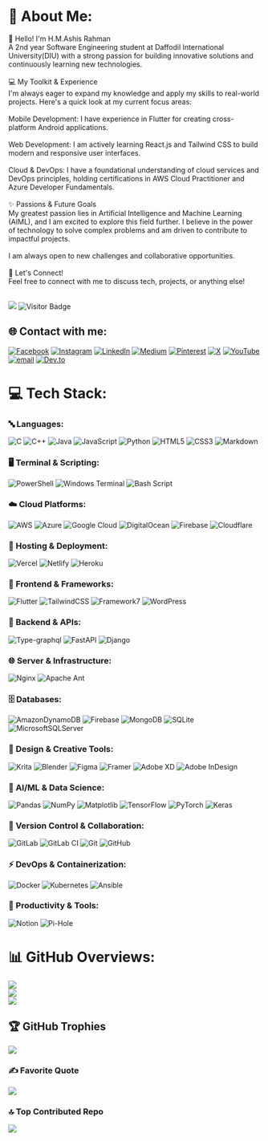 # 💫 About Me:
👋 Hello! I'm H.M.Ashis Rahman<br>A 2nd year Software Engineering student at Daffodil International University(DIU) with a strong passion for building innovative solutions and continuously learning new technologies.<br><br>💻 My Toolkit & Experience<br>I'm always eager to expand my knowledge and apply my skills to real-world projects. Here's a quick look at my current focus areas:<br><br>Mobile Development: I have experience in Flutter for creating cross-platform Android applications.<br><br>Web Development: I am actively learning React.js and Tailwind CSS to build modern and responsive user interfaces.<br><br>Cloud & DevOps: I have a foundational understanding of cloud services and DevOps principles, holding certifications in AWS Cloud Practitioner and Azure Developer Fundamentals.<br><br>✨ Passions & Future Goals<br>My greatest passion lies in Artificial Intelligence and Machine Learning (AIML), and I am excited to explore this field further. I believe in the power of technology to solve complex problems and am driven to contribute to impactful projects.<br><br>I am always open to new challenges and collaborative opportunities.<br><br>🤝 Let's Connect!<br>Feel free to connect with me to discuss tech, projects, or anything else!<br><br>

![](https://komarev.com/ghpvc/?username=rahmanashis01&color=blue)
![Visitor Badge](https://visitor-badge.laobi.icu/badge?page_id=rahmanashis01)

## 🌐 Contact with me:
[![Facebook](https://img.shields.io/badge/Facebook-%231877F2.svg?logo=Facebook&logoColor=white)](https://facebook.com/ashis.rahman.5) [![Instagram](https://img.shields.io/badge/Instagram-%23E4405F.svg?logo=Instagram&logoColor=white)](https://instagram.com/rahmanashis) [![LinkedIn](https://img.shields.io/badge/LinkedIn-%230077B5.svg?logo=linkedin&logoColor=white)](https://linkedin.com/in/h-m-ashis-rahman-526772381/) [![Medium](https://img.shields.io/badge/Medium-12100E?logo=medium&logoColor=white)](https://medium.com/@ashis242-35-407) [![Pinterest](https://img.shields.io/badge/Pinterest-%23E60023.svg?logo=Pinterest&logoColor=white)](https://pinterest.com/rahmanashis/) [![X](https://img.shields.io/badge/X-black.svg?logo=X&logoColor=white)](https://x.com/ashisrahman85) [![YouTube](https://img.shields.io/badge/YouTube-%23FF0000.svg?logo=YouTube&logoColor=white)](https://youtube.com/@@ashisrahman3119) [![email](https://img.shields.io/badge/Email-D14836?logo=gmail&logoColor=white)](mailto:ashis242-35-407@diu.edu.bd) [![Dev.to](https://img.shields.io/badge/dev.to-0A0A0A?logo=dev.to&logoColor=white)](https://dev.to/ashisrahman)

# 💻 Tech Stack:

### 🔤 Languages:
![C](https://img.shields.io/badge/c-%2300599C.svg?style=for-the-badge&logo=c&logoColor=white) ![C++](https://img.shields.io/badge/c++-%2300599C.svg?style=for-the-badge&logo=c%2B%2B&logoColor=white) ![Java](https://img.shields.io/badge/java-%23ED8B00.svg?style=for-the-badge&logo=openjdk&logoColor=white) ![JavaScript](https://img.shields.io/badge/javascript-%23323330.svg?style=for-the-badge&logo=javascript&logoColor=%23F7DF1E) ![Python](https://img.shields.io/badge/python-3670A0?style=for-the-badge&logo=python&logoColor=ffdd54) ![HTML5](https://img.shields.io/badge/html5-%23E34F26.svg?style=for-the-badge&logo=html5&logoColor=white) ![CSS3](https://img.shields.io/badge/css3-%231572B6.svg?style=for-the-badge&logo=css3&logoColor=white) ![Markdown](https://img.shields.io/badge/markdown-%23000000.svg?style=for-the-badge&logo=markdown&logoColor=white)

### 🖥️ Terminal & Scripting:
![PowerShell](https://img.shields.io/badge/PowerShell-%235391FE.svg?style=for-the-badge&logo=powershell&logoColor=white) ![Windows Terminal](https://img.shields.io/badge/Windows%20Terminal-%234D4D4D.svg?style=for-the-badge&logo=windows-terminal&logoColor=white) ![Bash Script](https://img.shields.io/badge/bash_script-%23121011.svg?style=for-the-badge&logo=gnu-bash&logoColor=white)

### ☁️ Cloud Platforms:
![AWS](https://img.shields.io/badge/AWS-%23FF9900.svg?style=for-the-badge&logo=amazon-aws&logoColor=white) ![Azure](https://img.shields.io/badge/azure-%230072C6.svg?style=for-the-badge&logo=microsoftazure&logoColor=white) ![Google Cloud](https://img.shields.io/badge/GoogleCloud-%234285F4.svg?style=for-the-badge&logo=google-cloud&logoColor=white) ![DigitalOcean](https://img.shields.io/badge/DigitalOcean-%230167ff.svg?style=for-the-badge&logo=digitalOcean&logoColor=white) ![Firebase](https://img.shields.io/badge/firebase-%23039BE5.svg?style=for-the-badge&logo=firebase) ![Cloudflare](https://img.shields.io/badge/Cloudflare-F38020?style=for-the-badge&logo=Cloudflare&logoColor=white)

### 🚀 Hosting & Deployment:
![Vercel](https://img.shields.io/badge/vercel-%23000000.svg?style=for-the-badge&logo=vercel&logoColor=white) ![Netlify](https://img.shields.io/badge/netlify-%23000000.svg?style=for-the-badge&logo=netlify&logoColor=#00C7B7) ![Heroku](https://img.shields.io/badge/heroku-%23430098.svg?style=for-the-badge&logo=heroku&logoColor=white)

### 🎨 Frontend & Frameworks:
![Flutter](https://img.shields.io/badge/Flutter-%2302569B.svg?style=for-the-badge&logo=Flutter&logoColor=white) ![TailwindCSS](https://img.shields.io/badge/tailwindcss-%2338B2AC.svg?style=for-the-badge&logo=tailwind-css&logoColor=white) ![Framework7](https://img.shields.io/badge/framework7-%23EE350F.svg?style=for-the-badge&logo=framework7&logoColor=white) ![WordPress](https://img.shields.io/badge/WordPress-%23117AC9.svg?style=for-the-badge&logo=WordPress&logoColor=white)

### 🔧 Backend & APIs:
![Type-graphql](https://img.shields.io/badge/-TypeGraphQL-%23C04392?style=for-the-badge) ![FastAPI](https://img.shields.io/badge/FastAPI-005571?style=for-the-badge&logo=fastapi) ![Django](https://img.shields.io/badge/django-%23092E20.svg?style=for-the-badge&logo=django&logoColor=white)

### 🌐 Server & Infrastructure:
![Nginx](https://img.shields.io/badge/nginx-%23009639.svg?style=for-the-badge&logo=nginx&logoColor=white) ![Apache Ant](https://img.shields.io/badge/Apache%20Ant-A81C7D?style=for-the-badge&logo=Apache%20Ant&logoColor=white)

### 🗄️ Databases:
![AmazonDynamoDB](https://img.shields.io/badge/Amazon%20DynamoDB-4053D6?style=for-the-badge&logo=Amazon%20DynamoDB&logoColor=white) ![Firebase](https://img.shields.io/badge/firebase-a08021?style=for-the-badge&logo=firebase&logoColor=ffcd34) ![MongoDB](https://img.shields.io/badge/MongoDB-%234ea94b.svg?style=for-the-badge&logo=mongodb&logoColor=white) ![SQLite](https://img.shields.io/badge/sqlite-%2307405e.svg?style=for-the-badge&logo=sqlite&logoColor=white) ![MicrosoftSQLServer](https://img.shields.io/badge/Microsoft%20SQL%20Server-CC2927?style=for-the-badge&logo=microsoft%20sql%20server&logoColor=white)

### 🎨 Design & Creative Tools:
![Krita](https://img.shields.io/badge/Krita-203759?style=for-the-badge&logo=krita&logoColor=EEF37B) ![Blender](https://img.shields.io/badge/blender-%23F5792A.svg?style=for-the-badge&logo=blender&logoColor=white) ![Figma](https://img.shields.io/badge/figma-%23F24E1E.svg?style=for-the-badge&logo=figma&logoColor=white) ![Framer](https://img.shields.io/badge/Framer-black?style=for-the-badge&logo=framer&logoColor=blue) ![Adobe XD](https://img.shields.io/badge/Adobe%20XD-470137?style=for-the-badge&logo=Adobe%20XD&logoColor=#FF61F6) ![Adobe InDesign](https://img.shields.io/badge/Adobe%20InDesign-49021F?style=for-the-badge&logo=adobeindesign&logoColor=FF3366)

### 🤖 AI/ML & Data Science:
![Pandas](https://img.shields.io/badge/pandas-%23150458.svg?style=for-the-badge&logo=pandas&logoColor=white) ![NumPy](https://img.shields.io/badge/numpy-%23013243.svg?style=for-the-badge&logo=numpy&logoColor=white) ![Matplotlib](https://img.shields.io/badge/Matplotlib-%23ffffff.svg?style=for-the-badge&logo=Matplotlib&logoColor=black) ![TensorFlow](https://img.shields.io/badge/TensorFlow-%23FF6F00.svg?style=for-the-badge&logo=TensorFlow&logoColor=white) ![PyTorch](https://img.shields.io/badge/PyTorch-%23EE4C2C.svg?style=for-the-badge&logo=PyTorch&logoColor=white) ![Keras](https://img.shields.io/badge/Keras-%23D00000.svg?style=for-the-badge&logo=Keras&logoColor=white)

### 📂 Version Control & Collaboration:
![GitLab](https://img.shields.io/badge/gitlab-%23181717.svg?style=for-the-badge&logo=gitlab&logoColor=white) ![GitLab CI](https://img.shields.io/badge/gitlab%20CI-%23181717.svg?style=for-the-badge&logo=gitlab&logoColor=white) ![Git](https://img.shields.io/badge/git-%23F05033.svg?style=for-the-badge&logo=git&logoColor=white) ![GitHub](https://img.shields.io/badge/github-%23121011.svg?style=for-the-badge&logo=github&logoColor=white)

### ⚡ DevOps & Containerization:
![Docker](https://img.shields.io/badge/docker-%230db7ed.svg?style=for-the-badge&logo=docker&logoColor=white) ![Kubernetes](https://img.shields.io/badge/kubernetes-%23326ce5.svg?style=for-the-badge&logo=kubernetes&logoColor=white) ![Ansible](https://img.shields.io/badge/ansible-%231A1918.svg?style=for-the-badge&logo=ansible&logoColor=white)

### 📱 Productivity & Tools:
![Notion](https://img.shields.io/badge/Notion-%23000000.svg?style=for-the-badge&logo=notion&logoColor=white) ![Pi-Hole](https://img.shields.io/badge/pihole-%2396060C.svg?style=for-the-badge&logo=pi-hole&logoColor=white)

# 📊 GitHub Overviews:
![](https://github-readme-stats.vercel.app/api?username=rahmanashis01&theme=dark&hide_border=false&include_all_commits=true&count_private=true)<br/>
![](https://nirzak-streak-stats.vercel.app/?user=rahmanashis01&theme=dark&hide_border=false)<br/>
![](https://github-readme-stats.vercel.app/api/top-langs/?username=rahmanashis01&theme=dark&hide_border=false&include_all_commits=true&count_private=true&layout=compact)

## 🏆 GitHub Trophies
![](https://github-profile-trophy.vercel.app/?username=rahmanashis01&theme=radical&no-frame=false&no-bg=false&margin-w=4)

### ✍️ Favorite Quote
![](https://quotes-github-readme.vercel.app/api?type=horizontal&theme=radical)

### 🔝 Top Contributed Repo
![](https://github-contributor-stats.vercel.app/api?username=rahmanashis01&limit=5&theme=dark&combine_all_yearly_contributions=true)



<!-- Proudly created with GPRM ( [https://gprm.itsvg.in](https://gprm.itsvg.in) ) -->

